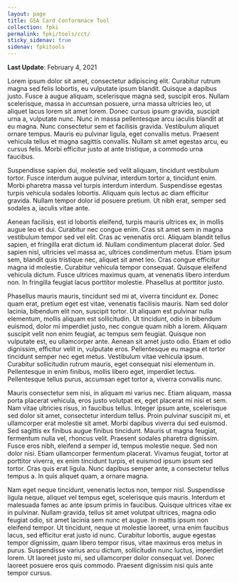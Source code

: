 ```yaml
---
layout: page
title: GSA Card Conformnace Tool
collection: fpki
permalink: fpki/tools/cct/
sticky_sidenav: true
sidenav: fpkitools
---
```

**Last Update**: February 4, 2021

Lorem ipsum dolor sit amet, consectetur adipiscing elit. Curabitur rutrum magna sed felis lobortis, eu vulputate ipsum blandit. Quisque a dapibus justo. Fusce a augue aliquam, scelerisque magna sed, suscipit eros. Nullam scelerisque, massa in accumsan posuere, urna massa ultricies leo, ut aliquet lacus lorem sit amet lorem. Donec cursus ipsum gravida, suscipit urna a, vulputate nunc. Nunc in massa pellentesque arcu iaculis blandit at eu magna. Nunc consectetur sem et facilisis gravida. Vestibulum aliquet ornare tempus. Mauris eu pulvinar ligula, eget convallis metus. Praesent vehicula tellus et magna sagittis convallis. Nullam sit amet egestas arcu, eu cursus felis. Morbi efficitur justo at ante tristique, a commodo urna faucibus.

Suspendisse sapien dui, molestie sed velit aliquam, tincidunt vestibulum tortor. Fusce interdum augue pulvinar, interdum tortor a, tincidunt enim. Morbi pharetra massa vel turpis interdum interdum. Suspendisse egestas turpis vehicula sodales lobortis. Aliquam quis lectus ac diam efficitur gravida. Nullam tempor dolor id posuere pretium. Ut nibh erat, semper sed sodales a, iaculis vitae ante.

Aenean facilisis, est id lobortis eleifend, turpis mauris ultrices ex, in mollis augue leo et dui. Curabitur nec congue enim. Cras sit amet sem in magna vestibulum tempor sed vel elit. Cras ac venenatis orci. Aliquam blandit tellus sapien, et fringilla erat dictum id. Nullam condimentum placerat dolor. Sed sapien nisl, ultricies vel massa ac, ultrices condimentum metus. Etiam ipsum sem, blandit quis tristique nec, aliquet sit amet leo. Cras congue efficitur magna id molestie. Curabitur vehicula tempor consequat. Quisque eleifend vehicula dictum. Fusce ultrices maximus quam, at venenatis libero interdum non. In fringilla feugiat lacus porttitor molestie. Phasellus at porttitor justo.

Phasellus mauris mauris, tincidunt sed mi at, viverra tincidunt ex. Donec quam erat, pretium eget est vitae, venenatis facilisis mauris. Nam sed dolor lacinia, bibendum elit non, suscipit tortor. Ut aliquam est pulvinar nulla elementum, mollis aliquam est sollicitudin. Ut tincidunt, odio in bibendum euismod, dolor mi imperdiet justo, nec congue quam nibh a lorem. Aliquam suscipit velit non enim feugiat, ac tempus sem feugiat. Quisque non vulputate est, eu ullamcorper ante. Aenean sit amet justo odio. Etiam et odio dignissim, efficitur velit in, vulputate eros. Pellentesque eu magna et tortor tincidunt semper nec eget metus. Vestibulum vitae vehicula ipsum. Curabitur sollicitudin rutrum mauris, eget consequat nisi elementum in. Pellentesque in enim finibus, mollis libero eget, imperdiet lectus. Pellentesque tellus purus, accumsan eget tortor a, viverra convallis nunc.

Mauris consectetur sem nisi, in aliquam mi varius nec. Etiam aliquam, massa porta placerat vehicula, eros justo volutpat ex, eget placerat mi nisi et sem. Nam vitae ultricies risus, in faucibus tellus. Integer ipsum ante, scelerisque sed dolor sit amet, consectetur interdum tellus. Proin pulvinar suscipit mi, et ullamcorper erat molestie sit amet. Morbi dapibus viverra dui sed euismod. Sed sagittis ex finibus augue finibus tincidunt. Mauris ut magna feugiat, fermentum nulla vel, rhoncus velit. Praesent sodales pharetra dignissim. Fusce eros nibh, eleifend a semper id, tempus molestie neque. Sed non dolor nisi. Etiam ullamcorper fermentum placerat. Vivamus feugiat, tortor at porttitor viverra, ex enim tincidunt turpis, et euismod ipsum ipsum sed tortor. Cras quis erat ligula. Nunc dapibus semper ante, a consectetur tellus tempus a. In quis aliquet quam, a ornare magna.

Nam eget neque tincidunt, venenatis lectus non, tempor nisl. Suspendisse ligula neque, aliquet vel tempus eget, scelerisque quis mauris. Interdum et malesuada fames ac ante ipsum primis in faucibus. Quisque ultrices vitae ex in pulvinar. Nullam gravida, tellus sit amet volutpat ultrices, magna odio feugiat odio, sit amet lacinia sem nunc et augue. In mattis ipsum non eleifend tempor. Ut tincidunt, neque ut molestie laoreet, urna enim faucibus lacus, sed efficitur erat justo id nunc. Curabitur lobortis, augue egestas tempor dignissim, quam libero tempor risus, vitae maximus eros metus in purus. Suspendisse varius arcu dictum, sollicitudin nunc luctus, imperdiet lorem. Ut laoreet justo mi, sed ullamcorper dolor consequat vel. Donec laoreet posuere eros quis commodo. Praesent dignissim nisi quis ante tempor cursus.
